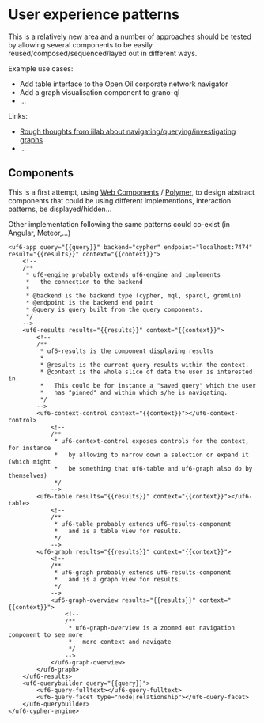 # User experience patterns

This is a relatively new area and a number of approaches should be tested by allowing several components to be easily reused/composed/sequenced/layed out in different ways.

Example use cases:
 - Add table interface to the Open Oil corporate network navigator
 - Add a graph visualisation component to grano-ql
 - ...

Links:
 - [Rough thoughts from iilab about navigating/querying/investigating graphs](https://www.penflip.com/jun/iilab-graph/blob/master/graph-interfaces.txt)
 - ...

## Components

This is a first attempt, using [Web Components](http://webcomponents.org/) / [Polymer](http://polymer-project.org/), to design abstract components that could be using different implementions, interaction patterns, be displayed/hidden...

Other implementation following the same patterns could co-exist (in Angular, Meteor,...)

```
<uf6-app query="{{query}}" backend="cypher" endpoint="localhost:7474" result="{{results}}" context="{{context}}">
    <!--
	/**
	 * uf6-engine probably extends uf6-engine and implements 
	 *   the connection to the backend
	 *
	 * @backend is the backend type (cypher, mql, sparql, gremlin)
	 * @endpoint is the backend end point
	 * @query is query built from the query components.
	 */
	-->
	<uf6-results results="{{results}}" context="{{context}}">
	    <!--
		/**
		 * uf6-results is the component displaying results 
		 *
		 * @results is the current query results within the context.
		 * @context is the whole slice of data the user is interested in. 
		 *   This could be for instance a "saved query" which the user 
		 *   has "pinned" and within which s/he is navigating.
		 */
		-->
	    <uf6-context-control context="{{context}}"></uf6-context-control>
	        <!--
			/**
			 * uf6-context-control exposes controls for the context, for instance
			 *   by allowing to narrow down a selection or expand it (which might 
			 *   be something that uf6-table and uf6-graph also do by themselves) 
			 */
			-->
		<uf6-table results="{{results}}" context="{{context}}"></uf6-table>
	        <!--
			/**
			 * uf6-table probably extends uf6-results-component
			 *   and is a table view for results.
			 */
			-->
		<uf6-graph results="{{results}}" context="{{context}}">
	        <!--
			/**
			 * uf6-graph probably extends uf6-results-component
			 *   and is a graph view for results.
			 */
			-->
			<uf6-graph-overview results="{{results}}" context="{{context}}">
		        <!--
				/**
				 * uf6-graph-overview is a zoomed out navigation component to see more 
				 *   more context and navigate
				 */
				-->
			</uf6-graph-overview>
		</uf6-graph>
	</uf6-results>
	<uf6-querybuilder query="{{query}}">
		<uf6-query-fulltext></uf6-query-fulltext>
		<uf6-query-facet type="node|relationship"></uf6-query-facet>
	</uf6-querybuilder>
</uf6-cypher-engine>
```